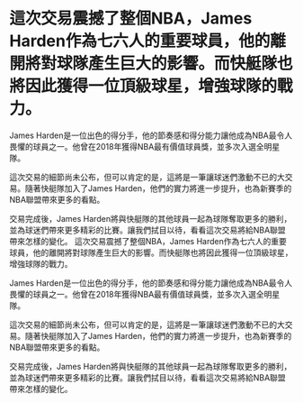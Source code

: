# 這次交易震撼了整個NBA，James Harden作為七六人的重要球員，他的離開將對球隊產生巨大的影響。而快艇隊也將因此獲得一位頂級球星，增強球隊的戰力。

James Harden是一位出色的得分手，他的節奏感和得分能力讓他成為NBA最令人畏懼的球員之一。他曾在2018年獲得NBA最有價值球員獎，並多次入選全明星隊。

這次交易的細節尚未公布，但可以肯定的是，這將是一筆讓球迷們激動不已的大交易。隨著快艇隊加入了James Harden，他們的實力將進一步提升，也為新賽季的NBA聯盟帶來更多的看點。

交易完成後，James Harden將與快艇隊的其他球員一起為球隊奪取更多的勝利，並為球迷們帶來更多精彩的比賽。讓我們拭目以待，看看這次交易將給NBA聯盟帶來怎樣的變化。 
 這次交易震撼了整個NBA，James Harden作為七六人的重要球員，他的離開將對球隊產生巨大的影響。而快艇隊也將因此獲得一位頂級球星，增強球隊的戰力。

James Harden是一位出色的得分手，他的節奏感和得分能力讓他成為NBA最令人畏懼的球員之一。他曾在2018年獲得NBA最有價值球員獎，並多次入選全明星隊。

這次交易的細節尚未公布，但可以肯定的是，這將是一筆讓球迷們激動不已的大交易。隨著快艇隊加入了James Harden，他們的實力將進一步提升，也為新賽季的NBA聯盟帶來更多的看點。

交易完成後，James Harden將與快艇隊的其他球員一起為球隊奪取更多的勝利，並為球迷們帶來更多精彩的比賽。讓我們拭目以待，看看這次交易將給NBA聯盟帶來怎樣的變化。
